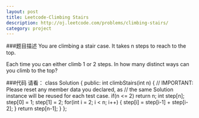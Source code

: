 ```yaml
---
layout: post
title: Leetcode-Climbing Stairs 
description: http://oj.leetcode.com/problems/climbing-stairs/
category: project
---
```


###题目描述
You are climbing a stair case. It takes n steps to reach to the top.

Each time you can either climb 1 or 2 steps. In how many distinct ways can you climb to the top?

###代码
请看：
		class Solution {
		public:
		    int climbStairs(int n) {
			// IMPORTANT: Please reset any member data you declared, as
			// the same Solution instance will be reused for each test case.
		    if(n <= 2)
				return n;
			int step[n];
			step[0] = 1;
			step[1] = 2;
			for(int i = 2; i < n; i++)
			{
				step[i] = step[i-1] + step[i-2];
			}
			return step[n-1];
		    }
		};
